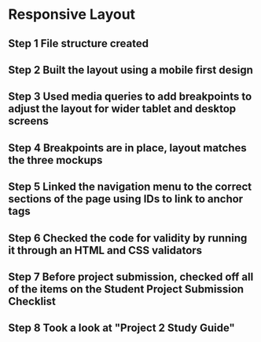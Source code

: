 # Responsive Layout


## Step 1 File structure created

## Step 2 Built the layout using a mobile first design

## Step 3 Used media queries to add breakpoints to adjust the layout for wider tablet and desktop screens

## Step 4 Breakpoints are in place, layout matches the three mockups

## Step 5 Linked the navigation menu to the correct sections of the page using IDs to link to anchor tags

## Step 6 Checked the code for validity by running it through an HTML and CSS validators

## Step 7 Before project submission, checked off all of the items on the Student Project Submission Checklist

## Step 8 Took a look at "Project 2 Study Guide"
